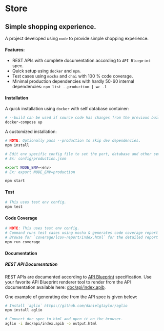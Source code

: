 Store
===

Simple shopping experience.
------

A project developed using `node` to provide simple shopping experience.

#### Features:
 * REST APIs with complete documentation according to `API Blueprint` spec.
 * Quick setup using `docker` and `npm`.
 * Test cases using `mocha` and `chai` with 100 % code coverage.
 * Minimal production dependencies with hardly 50-60 internal dependencies: `npm list --production | wc -l`

#### Installation

A quick installation using `docker` with self database container:

``` bash
# --build can be used if source code has changes from the previous build.
docker-compose up
```

A customized installation:
```bash
# NOTE: Optionally pass --production to skip dev dependencies.
npm install

# Edit env specific config file to set the port, database and other settings.
# Ex: config/production.json

export NODE_ENV=<env>
# Ex: export NODE_ENV=production

npm start
```

#### Test
```bash
# This uses test env config.
npm test
```

#### Code Coverage

```bash
# NOTE: This uses test env config.
# Command runs test cases using mocha & generates code coverage report using istanbul.
# Browse for `coverage/lcov-report/index.html` for the detailed report upon completion.
npm run coverage
```


#### Documentation

##### REST API Documentation
REST APIs are documented according to [API Blueprint](https://apiblueprint.org/) specification. Use your favorite API Blueprint renderer tool to render from the API documentation available here: [doc/api/index.apib](https://github.com/royalpinto/store/blob/dev/doc/api/index.apib).

One example of generating doc from the API spec is given below:
```bash
# Install `aglio` https://github.com/danielgtaylor/aglio
npm install aglio

# Convert doc spec to html and open it on the browser.
aglio -i doc/api/index.apib -o output.html
```
